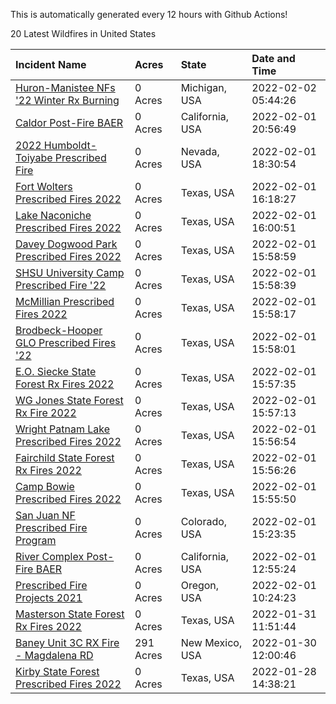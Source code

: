 This is automatically generated every 12 hours with Github Actions!

20 Latest Wildfires in United States

 | Incident Name | Acres | State | Date and Time |
|:---|:---|:---|:---|
| [Huron-Manistee NFs '22 Winter Rx Burning](https://inciweb.nwcg.gov/incident/7928/) | 0 Acres | Michigan, USA | 2022-02-02 05:44:26 |
| [Caldor Post-Fire BAER](https://inciweb.nwcg.gov/incident/7842/) | 0 Acres | California, USA | 2022-02-01 20:56:49 |
| [2022 Humboldt-Toiyabe Prescribed Fire](https://inciweb.nwcg.gov/incident/7310/) | 0 Acres | Nevada, USA | 2022-02-01 18:30:54 |
| [Fort Wolters Prescribed Fires 2022](https://inciweb.nwcg.gov/incident/7944/) | 0 Acres | Texas, USA | 2022-02-01 16:18:27 |
| [Lake Naconiche Prescribed Fires 2022](https://inciweb.nwcg.gov/incident/7934/) | 0 Acres | Texas, USA | 2022-02-01 16:00:51 |
| [Davey Dogwood Park Prescribed Fires 2022](https://inciweb.nwcg.gov/incident/7933/) | 0 Acres | Texas, USA | 2022-02-01 15:58:59 |
| [SHSU University Camp Prescribed Fire '22](https://inciweb.nwcg.gov/incident/7932/) | 0 Acres | Texas, USA | 2022-02-01 15:58:39 |
| [McMillian Prescribed Fires 2022](https://inciweb.nwcg.gov/incident/7931/) | 0 Acres | Texas, USA | 2022-02-01 15:58:17 |
| [Brodbeck-Hooper GLO Prescribed Fires '22](https://inciweb.nwcg.gov/incident/7937/) | 0 Acres | Texas, USA | 2022-02-01 15:58:01 |
| [E.O. Siecke State Forest Rx Fires 2022](https://inciweb.nwcg.gov/incident/7940/) | 0 Acres | Texas, USA | 2022-02-01 15:57:35 |
| [WG Jones State Forest Rx Fire 2022](https://inciweb.nwcg.gov/incident/7938/) | 0 Acres | Texas, USA | 2022-02-01 15:57:13 |
| [Wright Patnam Lake Prescribed Fires 2022](https://inciweb.nwcg.gov/incident/7942/) | 0 Acres | Texas, USA | 2022-02-01 15:56:54 |
| [Fairchild State Forest Rx Fires 2022](https://inciweb.nwcg.gov/incident/7935/) | 0 Acres | Texas, USA | 2022-02-01 15:56:26 |
| [Camp Bowie Prescribed Fires 2022](https://inciweb.nwcg.gov/incident/7943/) | 0 Acres | Texas, USA | 2022-02-01 15:55:50 |
| [San Juan NF Prescribed Fire Program](https://inciweb.nwcg.gov/incident/6288/) | 0 Acres | Colorado, USA | 2022-02-01 15:23:35 |
| [River Complex Post-Fire BAER](https://inciweb.nwcg.gov/incident/7868/) | 0 Acres | California, USA | 2022-02-01 12:55:24 |
| [Prescribed Fire Projects 2021](https://inciweb.nwcg.gov/incident/7426/) | 0 Acres | Oregon, USA | 2022-02-01 10:24:23 |
| [Masterson State Forest Rx Fires 2022](https://inciweb.nwcg.gov/incident/7941/) | 0 Acres | Texas, USA | 2022-01-31 11:51:44 |
| [Baney Unit 3C RX Fire - Magdalena RD](https://inciweb.nwcg.gov/incident/7883/) | 291 Acres | New Mexico, USA | 2022-01-30 12:00:46 |
| [Kirby State Forest Prescribed Fires 2022](https://inciweb.nwcg.gov/incident/7930/) | 0 Acres | Texas, USA | 2022-01-28 14:38:21 |
